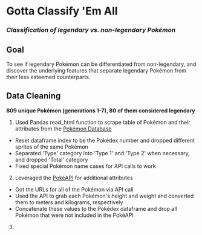 # Gotta Classify 'Em All
### _Classification of legendary vs. non-legendary Pokémon_

## Goal
To see if legendary Pokémon can be differentiated from non-legendary, and discover the underlying features that separate legendary Pokémon from their less esteemed counterparts.

## Data Cleaning
__809 unique Pokémon (generations 1-7), 80 of them considered legendary__
1. Used Pandas read_html function to scrape table of Pokémon and their attributes from the [Pokémon Database](https://pokemondb.net/pokedex/all "Pokémon Database")
  * Reset dataframe index to be the Pokédex number and dropped different sprites of the same Pokémon
  * Separated 'Type' category into 'Type 1' and 'Type 2' when necessary, and dropped 'Total' category
  * Fixed special Pokémon name cases for API calls to work
2. Leveraged the [PokéAPI](https://pokeapi.co/docs/v2.html "PokéAPI") for additional attributes
  * Got the URLs for all of the Pokémon via API call
  * Used the API to grab each Pokémon's height and weight and converted them to meters and kilograms, respectively
  * Concatenate these values to the Pokédex dataframe and drop all Pokémon that were not included in the PokéAPI
3. 
